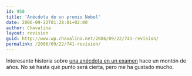 ```yaml
---
id: 958
title: 'Anécdota de un premio Nobel'
date: 2006-09-22T01:28:01+02:00
author: Chavalina
layout: revision
guid: http://www.wp.chavalina.net/2006/09/22/741-revision/
permalink: /2006/09/22/741-revision/
---
```

Interesante historia sobre <a href="http://www.makarras.org/detallenoticia.php?noticia=960" target="_blank">una anécdota en un examen</a> hace un montón de años. No sé hasta qué punto será cierta, pero me ha gustado mucho.